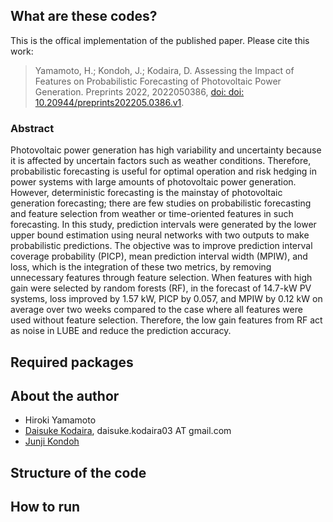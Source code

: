 ## What are these codes?
This is the offical implementation of the published paper. Please cite this work:  
>Yamamoto, H.; Kondoh, J.; Kodaira, D. Assessing the Impact of Features on Probabilistic Forecasting of Photovoltaic Power Generation. Preprints 2022, 2022050386, [doi: doi: 10.20944/preprints202205.0386.v1](https://www.preprints.org/manuscript/202205.0386/v1).

### Abstract
Photovoltaic power generation has high variability and uncertainty because it is affected by uncertain factors such as weather conditions. Therefore, probabilistic forecasting is useful for optimal operation and risk hedging in power systems with large amounts of photovoltaic power generation. However, deterministic forecasting is the mainstay of photovoltaic generation forecasting; there are few studies on probabilistic forecasting and feature selection from weather or time-oriented features in such forecasting. In this study, prediction intervals were generated by the lower upper bound estimation using neural networks with two outputs to make probabilistic predictions. The objective was to improve prediction interval coverage probability (PICP), mean prediction interval width (MPIW), and loss, which is the integration of these two metrics, by removing unnecessary features through feature selection. When features with high gain were selected by random forests (RF), in the forecast of 14.7-kW PV systems, loss improved by 1.57 kW, PICP by 0.057, and MPIW by 0.12 kW on average over two weeks compared to the case where all features were used without feature selection. Therefore, the low gain features from RF act as noise in LUBE and reduce the prediction accuracy.


## Required packages


## About the author
- Hiroki Yamamoto
- [Daisuke Kodaira](https://scholar.google.com/citations?user=dK5dNcoAAAAJ&hl=en), daisuke.kodaira03 AT gmail.com
- [Junji Kondoh](https://www.rs.tus.ac.jp/j.kondoh/english.html)

## Structure of the code


## How to run




